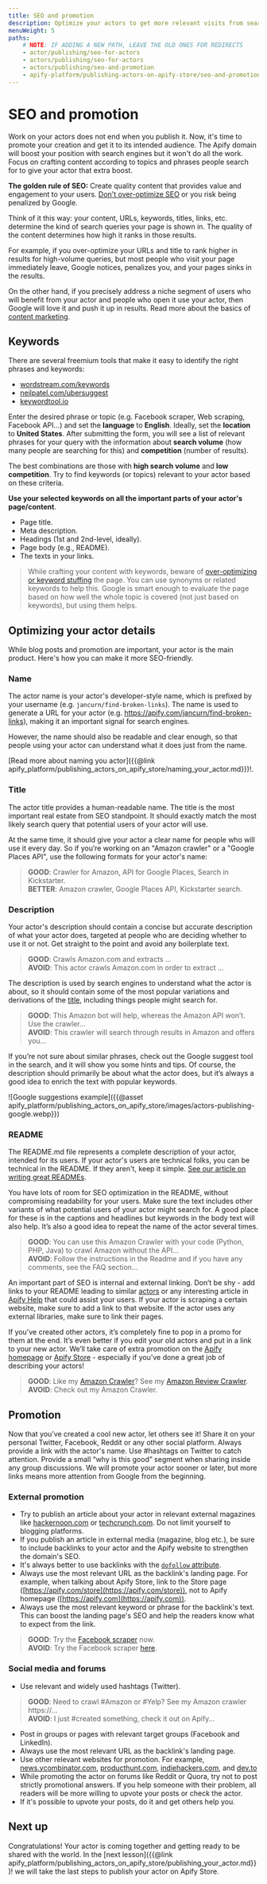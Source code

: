 ```yaml
---
title: SEO and promotion
description: Optimize your actors to get more relevant visits from search engines like Google. Set search engine-friendly parameters and share your actor with the world.
menuWeight: 5
paths:
    # NOTE: IF ADDING A NEW PATH, LEAVE THE OLD ONES FOR REDIRECTS
    - actor/publishing/seo-for-actors
    - actors/publishing/seo-for-actors
    - actors/publishing/seo-and-promotion
    - apify-platform/publishing-actors-on-apify-store/seo-and-promotion
---
```


# SEO and promotion

Work on your actors does not end when you publish it. Now, it's time to promote your creation and get it to its intended audience. The Apify domain will boost your position with search engines but it won't do all the work. Focus on crafting content according to topics and phrases people search for to give your actor that extra boost.

**The golden rule of SEO:** Create quality content that provides value and engagement to your users. [Don't over-optimize SEO](https://seo-hacker.com/over-optimization-penalty/) or you risk being penalized by Google.

Think of it this way: your content, URLs, keywords, titles, links, etc. determine the kind of search queries your page is shown in. The quality of the content determines how high it ranks in those results.

For example, if you over-optimize your URLs and title to rank higher in results for high-volume queries, but most people who visit your page immediately leave, Google notices, penalizes you, and your pages sinks in the results.

On the other hand, if you precisely address a niche segment of users who will benefit from your actor and people who open it use your actor, then Google will love it and push it up in results. Read more about the basics of [content marketing](https://techcrunch.com/2019/04/13/how-do-startups-actually-get-their-content-marketing-to-work/).

## Keywords

There are several freemium tools that make it easy to identify the right phrases and keywords:

- [wordstream.com/keywords](https://www.wordstream.com/keywords)
- [neilpatel.com/ubersuggest](https://neilpatel.com/ubersuggest/)
- [keywordtool.io](https://keywordtool.io/)

Enter the desired phrase or topic (e.g. Facebook scraper, Web scraping, Facebook API...) and set the **language** to **English**. Ideally, set the **location** to **United States**. After submitting the form, you will see a list of relevant phrases for your query with the information about **search volume** (how many people are searching for this) and **competition** (number of results).

The best combinations are those with **high search volume** and **low competition**. Try to find keywords (or topics) relevant to your actor based on these criteria.

**Use your selected keywords on all the important parts of your actor's page/content**.

- Page title.
- Meta description.
- Headings (1st and 2nd-level, ideally).
- Page body (e.g., README).
- The texts in your links.

> While crafting your content with keywords, beware of [over-optimizing or keyword stuffing](https://yoast.com/over-optimized-website/) the page. You can use synonyms or related keywords to help this. Google is smart enough to evaluate the page based on how well the whole topic is covered (not just based on keywords), but using them helps.

## Optimizing your actor details

While blog posts and promotion are important, your actor is the main product. Here's how you can make it more SEO-friendly.

### Name

The actor name is your actor's developer-style name, which is prefixed by your username (e.g. `jancurn/find-broken-links`). The name is used to generate a URL for your actor (e.g. <https://apify.com/jancurn/find-broken-links>), making it an important signal for search engines.

However, the name should also be readable and clear enough, so that people using your actor can understand what it does just from the name.

[Read more about naming you actor]({{@link apify_platform/publishing_actors_on_apify_store/naming_your_actor.md}})!.

### Title

The actor title provides a human-readable name. The title is the most important real estate from SEO standpoint. It should exactly match the most likely search query that potential users of your actor will use.

At the same time, it should give your actor a clear name for people who will use it every day. So if you’re working on an "Amazon crawler" or a "Google Places API", use the following formats for your actor's name:

> **GOOD**: Crawler for Amazon, API for Google Places, Search in Kickstarter.
> <br/> **BETTER**: Amazon crawler, Google Places API, Kickstarter search.

### Description

Your actor's description should contain a concise but accurate description of what your actor does, targeted at people who are deciding whether to use it or not. Get straight to the point and avoid any boilerplate text.

> **GOOD**: Crawls Amazon.com and extracts ... <br/> **AVOID**: This actor crawls Amazon.com in order to extract ...

The description is used by search engines to understand what the actor is about, so it should contain some of the most popular variations and derivations of the [title](#title), including things people might search for.

> **GOOD**: This Amazon bot will help, whereas the Amazon API won’t. Use the crawler...
> <br/> **AVOID**: This crawler will search through results in Amazon and offers you...

If you’re not sure about similar phrases, check out the Google suggest tool in the search, and it will show you some hints and tips. Of course, the description should primarily be about what the actor does, but it’s always a good idea to enrich the text with popular keywords.

![Google suggestions example]({{@asset apify_platform/publishing_actors_on_apify_store/images/actors-publishing-google.webp}})

### README

The README․md file represents a complete description of your actor, intended for its users. If your actor's users are technical folks, you can be technical in the README. If they aren't, keep it simple. [See our article on writing great READMEs](https://help.apify.com/en/articles/2912548-how-to-write-great-readme-for-your-actors).

You have lots of room for SEO optimization in the README, without compromising readability for your users. Make sure the text includes other variants of what potential users of your actor might search for. A good place for these is in the captions and headlines but keywords in the body text will also help. It’s also a good idea to repeat the name of the actor several times.

> **GOOD**: You can use this Amazon Crawler with your code (Python, PHP, Java) to crawl Amazon without the API...
> <br/> **AVOID**: Follow the instructions in the Readme and if you have any comments, see the FAQ section...

An important part of SEO is internal and external linking. Don’t be shy - add links to your README leading to similar [actors](https://apify.com/store) or any interesting article in [Apify Help](https://help.apify.com/) that could assist your users. If your actor is scraping a certain website, make sure to add a link to that website. If the actor uses any external libraries, make sure to link their pages.

If you’ve created other actors, it’s completely fine to pop in a promo for them at the end. It’s even better if you edit your old actors and put in a link to your new actor. We’ll take care of extra promotion on the [Apify homepage](https://apify.com/) or [Apify Store](https://apify.com/store) - especially if you’ve done a great job of describing your actors!

> **GOOD**: Like my <a href="#">Amazon Crawler</a>? See my <a href="#">Amazon Review Crawler</a>.
> <br/> **AVOID**: Check out my Amazon Crawler.

## Promotion

Now that you’ve created a cool new actor, let others see it! Share it on your personal Twitter, Facebook, Reddit or any other social platform. Always provide a link with the actor's name. Use #hashtags on Twitter to catch attention. Provide a small “why is this good” segment when sharing inside any group discussions. We will promote your actor sooner or later, but more links means more attention from Google from the beginning.

### External promotion

- Try to publish an article about your actor in relevant external magazines like [hackernoon.com](https://hackernoon.com/) or [techcrunch.com](https://techcrunch.com/). Do not limit yourself to blogging platforms.
- If you publish an article in external media (magazine, blog etc.), be sure to include backlinks to your actor and the Apify website to strengthen the domain's SEO.
- It's always better to use backlinks with the [`dofollow` attribute](https://raventools.com/marketing-glossary/dofollow-link/).
- Always use the most relevant URL as the backlink's landing page. For example, when talking about Apify Store, link to the Store page ([https://apify.com/store](https://apify.com/store)), not to Apify homepage ([https://apify.com](https://apify.com)).
- Always use the most relevant keyword or phrase for the backlink's text. This can boost the landing page's SEO and help the readers know what to expect from the link.

> **GOOD**: Try the [Facebook scraper](https://apify.com/pocesar/facebook-pages-scraper) now.
> <br/> **AVOID**: Try the Facebook scraper [here](https://apify.com/pocesar/facebook-pages-scraper).

### Social media and forums

- Use relevant and widely used hashtags (Twitter).

> **GOOD**: Need to crawl #Amazon or #Yelp? See my Amazon crawler https://...
> <br/> **AVOID**: I just #created something, check it out on Apify...

- Post in groups or pages with relevant target groups (Facebook and LinkedIn).
- Always use the most relevant URL as the backlink's landing page.
- Use other relevant websites for promotion. For example, [news.ycombinator.com](https://news.ycombinator.com/), [producthunt.com](https://www.producthunt.com/), [indiehackers.com](https://www.indiehackers.com/), and [dev.to](https://dev.to/)
- While promoting the actor on forums like Reddit or Quora, try not to post strictly promotional answers. If you help someone with their problem, all readers will be more willing to upvote your posts or check the actor.
- If it's possible to upvote your posts, do it and get others help you.

## [](#next) Next up

Congratulations! Your actor is coming together and getting ready to be shared with the world. In the [next lesson]({{@link apify_platform/publishing_actors_on_apify_store/publishing_your_actor.md}})! we will take the last steps to publish your actor on Apify Store.
